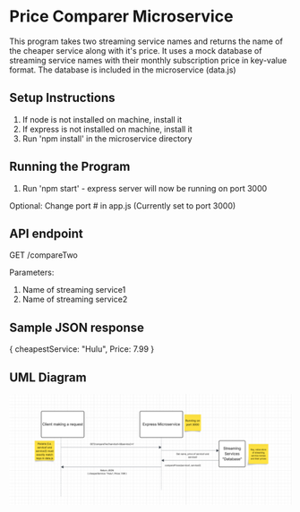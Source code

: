 # Price Comparer Microservice

This program takes two streaming service names and returns the name of the cheaper service along with it's price.
It uses a mock database of streaming service names with their monthly subscription price in key-value format.
The database is included in the microservice (data.js)

## Setup Instructions

1. If node is not installed on machine, install it
2. If express is not installed on machine, install it
3. Run 'npm install' in the microservice directory

## Running the Program

1. Run 'npm start' - express server will now be running on port 3000

Optional: Change port # in app.js (Currently set to port 3000)

## API endpoint

GET /compareTwo

Parameters: 
1. Name of streaming service1
2. Name of streaming service2

## Sample JSON response

{ cheapestService: "Hulu", Price: 7.99 }

## UML Diagram

![UML Diagram](./image.png)